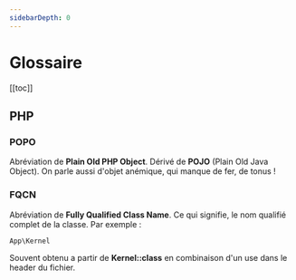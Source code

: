 ```yaml
---
sidebarDepth: 0
---
```


# Glossaire

[[toc]]

## PHP

### POPO
Abréviation de **Plain Old PHP Object**. Dérivé de **POJO** (Plain Old Java Object). On parle aussi d'objet anémique, qui manque de fer, de tonus !

### FQCN

Abréviation de **Fully Qualified Class Name**. Ce qui signifie, le nom qualifié complet de la classe. Par exemple :

```
App\Kernel
```
Souvent obtenu a partir de **Kernel::class** en combinaison d'un use dans le header du fichier.